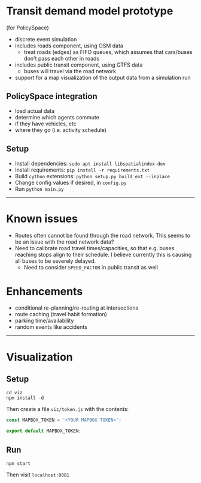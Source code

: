 # Transit demand model prototype
(for PolicySpace)

- discrete event simulation
- includes roads component, using OSM data
    - treat roads (edges) as FIFO queues, which assumes that cars/buses don't pass each other in roads
- includes public transit component, using GTFS data
    - buses will travel via the road network
- support for a map visualization of the output data from a simulation run

## PolicySpace integration

- load actual data
- determine which agents commute
- if they have vehicles, etc
- where they go (i.e. activity schedule)

## Setup

- Install dependencies: `sudo apt install libspatialindex-dev`
- Install requirements: `pip install -r requirements.txt`
- Build `cython` extensions: `python setup.py build_ext --inplace`
- Change config values if desired, in `config.py`
- Run `python main.py`

---

# Known issues

- Routes often cannot be found through the road network. This seems to be an issue with the road network data?
- Need to calibrate road travel times/capacities, so that e.g. buses reaching stops align to their schedule. I believe currently this is causing all buses to be severely delayed.
    - Need to consider `SPEED_FACTOR` in public transit as well

# Enhancements

- conditional re-planning/re-routing at intersections
- route caching (travel habit formation)
- parking time/availability
- random events like accidents

---

# Visualization

## Setup

```
cd viz
npm install -d
```

Then create a file `viz/token.js` with the contents:

```js
const MAPBOX_TOKEN = '<YOUR MAPBOX TOKEN>';

export default MAPBOX_TOKEN;

```

## Run

```
npm start
```

Then visit `localhost:8081`

